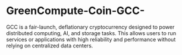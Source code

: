 # GreenCompute-Coin-GCC-
GCC is a fair-launch, deflationary cryptocurrency designed to power distributed computing, AI, and storage tasks. This allows users to run services or applications with high reliability and performance without relying on centralized data centers.
